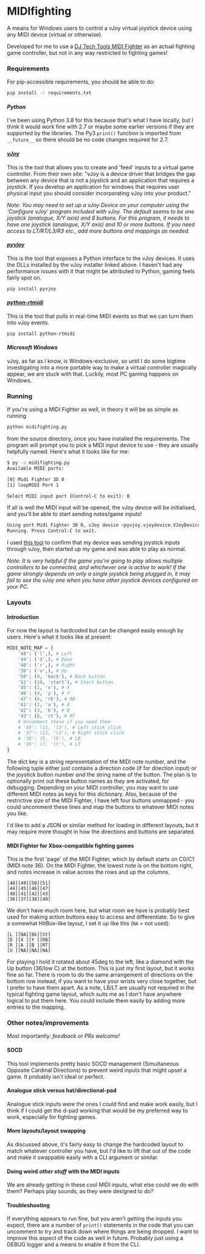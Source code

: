 # MIDIfighting
A means for Windows users to control a vJoy virtual joystick device using any MIDI device (virtual or otherwise).

Developed for me to use a [DJ Tech Tools MIDI Fighter](https://store.djtechtools.com/products/midi-fighter-3d) as an actual fighting game controller, but not in any way restricted to fighting games!

### Requirements

For pip-accessible requirements, you should be able to do:
```bash
pip install -r requirements.txt
```

#### *Python*
I've been using Python 3.8 for this because that's what I have locally, but I think it would work fine with 2.7 or maybe some earlier versions if they are supported by the libraries. The Py3 `print()` function is imported from `__future__` so there should be no code changes required for 2.7.

#### *[vJoy](http://vjoystick.sourceforge.net/site/index.php/download-a-install/download)*
This is the tool that allows you to create and 'feed' inputs to a virtual game controller. From their own site: "vJoy is a device driver that bridges the gap between any device that is not a joystick and an application that requires a joystick. If you develop an application for windows that requires user physical input you should consider incorporating vJoy into your product." 

*Note: You may need to set up a vJoy Device on your computer using the 'Configure vJoy' program included with vJoy. The default seems to be one joystick (analogue, X/Y axis) and 8 buttons. For this program, it needs to have one joystick (analogue, X/Y axis) and 10 or more buttons. If you need access to LT/RT/L3/R3 etc., add more buttons and mappings as needed.*

#### *[pyvjoy](https://github.com/tidzo/pyvjoy)*
This is the tool that exposes a Python interface to the vJoy devices. It uses the DLLs installed by the vJoy installer linked above. I haven't had any performance issues with it that might be attributed to Python, gaming feels fairly spot on.
```bash
pip install pyvjoy
```

#### *[python-rtmidi](https://github.com/SpotlightKid/python-rtmidi)*
This is the tool that pulls in real-time MIDI events so that we can turn them into vJoy events.
```bash
pip install python-rtmidi
```

#### *Microsoft Windows* 
vJoy, as far as I know, is Windows-exclusive, so until I do some bigtime investigating into a more portable way to make a virtual controller magically appear, we are stuck with that. Luckily, most PC gaming happens on Windows.

### Running

If you're using a MIDI Fighter as well, in theory it will be as simple as running
```bash
python midifighting.py
```
from the source directory, once you have installed the requirements. The program will prompt you to pick a MIDI input device to use - they are usually helpfully named. Here's what it looks like for me:
```bash
$ py -u midifighting.py
Available MIDI ports:

[0] Midi Fighter 3D 0
[1] loopMIDI Port 1

Select MIDI input port (Control-C to exit): 0
```

If all is well the MIDI input will be opened, the vJoy device will be initialised, and you'll be able to start sending notes/game inputs!

```bash
Using port Midi Fighter 3D 0, vJoy device <pyvjoy.vjoydevice.VJoyDevice object at 0x000001A1CF354C40>
Running. Press Control-C to exit.
```

I used [this tool](http://www.planetpointy.co.uk/joystick-test-application/) to confirm that my device was sending joystick inputs through vJoy, then started up my game and was able to play as normal. 

*Note: It is very helpful if the game you're going to play allows multiple controllers to be connected, and whichever one is active to work! If the game strongly depends on only a single joystick being plugged in, it may fail to see the vJoy one when you have other joystick devices configured on your PC.*

### Layouts
#### Introduction
For now the layout is hardcoded but can be changed easily enough by users. Here's what it looks like at present:
```python
MIDI_NOTE_MAP = {
    '48': ('l',), # Left
    '44': ('d',), # Down
    '40': ('r',), # Right
    '36': ('u',), # Up
    '50': (9, 'back'), # Back button
    '51': (10, 'start'), # Start button
    '45': (1, 'x'), # X
    '46': (4, 'y'), # Y
    '47': (6, 'rb'), # RB
    '41': (2, 'a'), # A
    '42': (3, 'b'), # B
    '43': (8, 'rt'), # RT
    # Uncomment these if you need them
    # '49': (11, 'l3'), # Left stick click
    # '37': (12, 'r3'), # Right stick click
    # '38': (5, 'lb'), # LB
    # '39': (7, 'lt'), # LT
}
```
The dict key is a string representation of the MIDI note number, and the following tuple either just contains a direction code (if for direction input) or the joystick button number _and_ the string name of the button. The plan is to optionally print out these button names as they are activated, for debugging. Depending on your MIDI controller, you may want to use different MIDI notes as keys for this dictionary. Also, because of the restrictive size of the MIDI Fighter, I have left four buttons unmapped - you could uncomment these lines and map the buttons to whatever MIDI notes you like.

I'd like to add a JSON or similar method for loading in different layouts, but it may require more thought in how the directions and buttons are separated.

#### MIDI Fighter for Xbox-compatible fighting games

This is the first 'page' of the MIDI Fighter, which by default starts on C0/C1 (MIDI note 36). On the MIDI Fighter, the lowest note is on the bottom right, and notes increase in value across the rows and up the columns.
```
[48][49][50][51]
[44][45][46][47]
[40][41][42][43]
[36][37][38][40]
```
We don't have much room here, but what room we have is probably best used for making action buttons easy to access and differentiate.
So to give a somewhat HitBox-like layout, I set it up like this (`NA` = not used):
```
[L ][NA][Bk][St]
[D ][X ][Y ][RB]
[R ][A ][B ][RT]
[U ][NA][NA][NA]
```
For playing I hold it rotated about 45deg to the left, like a diamond with the Up button (36/low C) at the bottom. This is just my first layout, but it works fine so far. There is room to do the same arrangement of directions on the bottom row instead, if you want to have your wrists very close together, but I prefer to have them apart.
As a note, LB/LT are usually not required in the typical fighting game layout, which suits me as I don't have anywhere logical to put them here. You could include them easily by adding more entries to the mapping.

### Other notes/improvements
Most importantly: *feedback or PRs welcome!*

#### SOCD
This tool implements pretty basic SOCD management (Simultaneous Opposite Cardinal Directions) to prevent weird inputs that might upset a game. It probably isn't ideal or perfect.

#### Analogue stick versus hat/directional-pad
Analogue stick inputs were the ones I could find and make work easily, but I think if I could get the d-pad working that would be my preferred way to work, especially for fighting games.

#### More layouts/layout swapping
As discussed above, it's fairly easy to change the hardcoded layout to match whatever controller you have, but I'd like to lift that out of the code and make it swappable easily with a CLI argument or similar.

#### Doing weird _other stuff_ with the MIDI inputs
We are already getting in these cool MIDI inputs, what else could we do with them? Perhaps play sounds, as they were designed to do?

#### Troubleshooting 
If everything appears to run fine, but you aren't getting the inputs you expect, there are a number of `print()` statements in the code that you can uncomment to try and track down where things are being dropped. I want to improve this aspect of the code as well in future. Probably just using a DEBUG logger and a means to enable it from the CLI.
